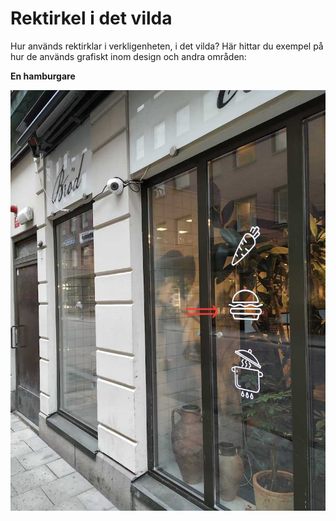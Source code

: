 # Rektirkel i det vilda

Hur används rektirklar i verkligenheten, i det vilda? Här hittar du exempel på hur de används grafiskt inom design och andra områden:

**En hamburgare**

![Hamburgare](./image/in-the-wild/burger.jpg)
